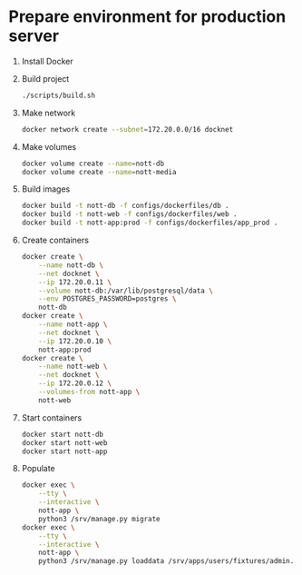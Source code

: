 # Prepare environment for production server

1. Install Docker

2. Build project

    ```sh
    ./scripts/build.sh
    ```

3. Make network

    ```sh
    docker network create --subnet=172.20.0.0/16 docknet
    ```

4. Make volumes

    ```sh
    docker volume create --name=nott-db
    docker volume create --name=nott-media
    ```

5. Build images

    ```sh
    docker build -t nott-db -f configs/dockerfiles/db .
    docker build -t nott-web -f configs/dockerfiles/web .
    docker build -t nott-app:prod -f configs/dockerfiles/app_prod .
    ```

6. Create containers

    ```sh
    docker create \
        --name nott-db \
        --net docknet \
        --ip 172.20.0.11 \
        --volume nott-db:/var/lib/postgresql/data \
        --env POSTGRES_PASSWORD=postgres \
        nott-db
    docker create \
        --name nott-app \
        --net docknet \
        --ip 172.20.0.10 \
        nott-app:prod
    docker create \
        --name nott-web \
        --net docknet \
        --ip 172.20.0.12 \
        --volumes-from nott-app \
        nott-web
    ```

7. Start containers

    ```sh
    docker start nott-db
    docker start nott-web
    docker start nott-app
    ```

8. Populate

    ```sh
    docker exec \
        --tty \
        --interactive \
        nott-app \
        python3 /srv/manage.py migrate
    docker exec \
        --tty \
        --interactive \
        nott-app \
        python3 /srv/manage.py loaddata /srv/apps/users/fixtures/admin.json
    ```
